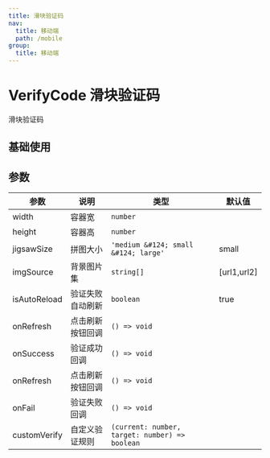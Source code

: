 ```yaml
---
title: 滑块验证码
nav:
  title: 移动端
  path: /mobile
group:
  title: 移动端
---
```


# VerifyCode 滑块验证码

滑块验证码

## 基础使用

<code src="./demos/index.tsx"></code>

## 参数

| 参数         | 说明             | 类型                                           | 默认值      |
| ------------ | ---------------- | ---------------------------------------------- | ----------- |
| width        | 容器宽           | `number`                                       |             |
| height       | 容器高           | `number`                                       |             |
| jigsawSize   | 拼图大小         | `'medium &#124; small &#124; large'`           | small       |
| imgSource    | 背景图片集       | `string[]`                                     | [url1,url2] |
| isAutoReload | 验证失败自动刷新 | `boolean`                                      | true        |
| onRefresh    | 点击刷新按钮回调 | `() => void`                                   |             |
| onSuccess    | 验证成功回调     | `() => void`                                   |             |
| onRefresh    | 点击刷新按钮回调 | `() => void`                                   |             |
| onFail       | 验证失败回调     | `() => void`                                   |             |
| customVerify | 自定义验证规则   | `(current: number, target: number) => boolean` |             |
